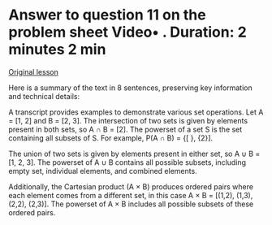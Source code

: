# Answer to question 11 on the problem sheet Video• . Duration: 2 minutes 2 min

[Original lesson](https://www.coursera.org/learn/uol-discrete-mathematics/lecture/yFK2d/answer-to-question-11-on-the-problem-sheet)

Here is a summary of the text in 8 sentences, preserving key information and technical details:

A transcript provides examples to demonstrate various set operations. Let A = [1, 2] and B = [2, 3]. The intersection of two sets is given by elements present in both sets, so A ∩ B = [2]. The powerset of a set S is the set containing all subsets of S. For example, P(A ∩ B) = {[ }, {2}].

The union of two sets is given by elements present in either set, so A ∪ B = [1, 2, 3]. The powerset of A ∪ B contains all possible subsets, including empty set, individual elements, and combined elements. 

Additionally, the Cartesian product (A × B) produces ordered pairs where each element comes from a different set, in this case A × B = [(1,2), (1,3), (2,2), (2,3)]. The powerset of A × B includes all possible subsets of these ordered pairs.


